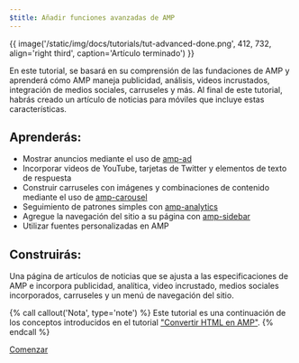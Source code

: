```yaml
---
$title: Añadir funciones avanzadas de AMP
---
```


{{ image('/static/img/docs/tutorials/tut-advanced-done.png', 412, 732, align='right third', caption='Artículo terminado') }}


En este tutorial, se basará en su comprensión de las fundaciones de AMP y aprenderá cómo AMP maneja publicidad, análisis, videos incrustados, integración de medios sociales, carruseles y más. Al final de este tutorial, habrás creado un artículo de noticias para móviles que incluye estas características.

## Aprenderás:

- Mostrar anuncios mediante el uso de [amp-ad](/es/docs/reference/components/amp-ad.html)
- Incorporar videos de YouTube, tarjetas de Twitter y elementos de texto de respuesta
- Construir carruseles con imágenes y combinaciones de contenido mediante el uso de [amp-carousel](/es/docs/reference/components/amp-carousel.html)
- Seguimiento de patrones simples con [amp-analytics](/es/docs/reference/components/amp-analytics.html)
- Agregue la navegación del sitio a su página con [amp-sidebar](/es/docs/reference/components/amp-sidebar.html)
- Utilizar fuentes personalizadas en AMP

## Construirás:

Una página de artículos de noticias que se ajusta a las especificaciones de AMP e incorpora publicidad, analítica, video incrustado, medios sociales incorporados, carruseles y un menú de navegación del sitio.

{% call callout('Nota', type='note') %}
Este tutorial es una continuación de los conceptos introducidos en el tutorial ["Convertir HTML en AMP"](/es/docs/fundamentals/converting.html). 
{% endcall %}

<div class="start-button">
<a class="button" href="/es/docs/fundamentals/add_advanced/setting_up.html"><span class="arrow-next">Comenzar</span></a>
</div>
